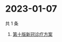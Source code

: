 # 2023-01-07

共 1 条

<!-- BEGIN -->
<!-- 最后更新时间 Sat Jan 07 2023 05:11:17 GMT+0800 (China Standard Time) -->

1. [第十版新冠诊疗方案](https://www.zhihu.com/search?q=第十版新冠诊疗方案)

<!-- END -->
